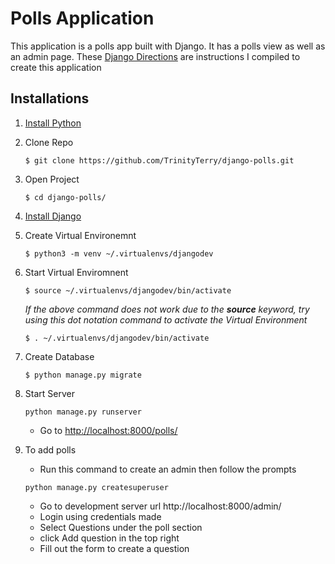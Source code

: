 # Polls Application

This application is a polls app built with Django. It has a polls view as well as an admin page. These [Django Directions](https://github.com/TrinityTerry/django-directions) are instructions I compiled to create this application

## Installations
1. [Install Python](https://github.com/TrinityTerry/django-directions/blob/master/contents/installations.md#install-python-1)
1. Clone Repo
    ```shell
    $ git clone https://github.com/TrinityTerry/django-polls.git
    ```
1. Open Project
    ```shell
    $ cd django-polls/
    ```
1. [Install Django](https://github.com/TrinityTerry/django-polls/blob/master/direction/install_django.md)
1. Create Virtual Environemnt
    ```shell
    $ python3 -m venv ~/.virtualenvs/djangodev
    ```
1. Start Virtual Enviromnent
    ```shell
    $ source ~/.virtualenvs/djangodev/bin/activate
    ```

    *If the above command does not work due to the __source__ keyword, try using this dot notation command to activate the Virtual Environment*

    ```shell
    $ . ~/.virtualenvs/djangodev/bin/activate
   ```
1. Create Database
    ```shell
    $ python manage.py migrate
    ```
1. Start Server
    ```shell
    python manage.py runserver
    ```
    - Go to [http://localhost:8000/polls/](http://localhost:8000/polls/)
1. To add polls
    - Run this command to create an admin then follow the prompts
    ```shell
    python manage.py createsuperuser
    ```
    - Go to development server url http://localhost:8000/admin/
    - Login using credentials made
    - Select Questions under the poll section
    - click Add question in the top right
    - Fill out the form to create a question

